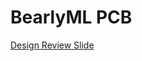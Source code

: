 # BearlyML PCB

[Design Review Slide](https://docs.google.com/presentation/d/1bnDwFzTTJ-bXILV92_7TXTGvEWACcQbSM0IduBUi0zo/edit?usp=sharing)


